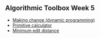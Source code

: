 ## Algorithmic Toolbox Week 5

* [Making change (dynamic programming)](https://github.com/IAjimi/Data-Structures-and-Algorithms-Coursera/blob/master/1%20-%20Algorithmic%20Toolbox/Week%205%20-%20Dynamic%20Programming%201/week5_part1_change_dp.py)
* [Primitive calculator](https://github.com/IAjimi/Data-Structures-and-Algorithms-Coursera/blob/master/1%20-%20Algorithmic%20Toolbox/Week%205%20-%20Dynamic%20Programming%201/week5_part2_primitive_calculator.py)
* [Minimum edit distance](https://github.com/IAjimi/Data-Structures-and-Algorithms-Coursera/blob/master/1%20-%20Algorithmic%20Toolbox/Week%205%20-%20Dynamic%20Programming%201/week5_part3_edit_distance.py)
